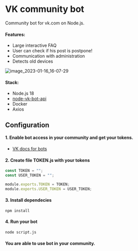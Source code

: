 # VK community bot
Community bot for vk.com on Node.js.
#### Features:
* Large interactive FAQ
* User can check if his post is postpone!
* Communication with administration
* Detects old devices

![image_2023-01-16_16-07-29](https://user-images.githubusercontent.com/84030617/212676107-87ca66c8-b380-4d94-884f-e85cf5f9168a.jpg)


#### Stack: 
* Node.js 18
* [node-vk-bot-api](https://github.com/node-vk-bot-api/node-vk-bot-api#readme)
* Docker
* Axios
## Configuration

#### 1. Enable bot access in your community and get your tokens.
* [VK docs for bots](https://dev.vk.com/api/bots/getting-started)
#### 2. Create file TOKEN.js with your tokens

```javascript
const TOKEN = "";
const USER_TOKEN = "";

module.exports.TOKEN = TOKEN;
module.exports.USER_TOKEN = USER_TOKEN;
```
#### 3. Install dependecies
```shell
npm install
```
#### 4. Run your bot
```shell
node script.js
```
#### You are able to use bot in your community.
